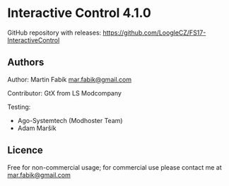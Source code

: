 # Interactive Control 4.1.0

GitHub repository with releases: https://github.com/LoogleCZ/FS17-InteractiveControl

## Authors

Author: Martin Fabík <mar.fabik@gmail.com>

Contributor: GtX from LS Modcompany

Testing:

- Ago-Systemtech (Modhoster Team)
- Adam Maršík

## Licence

Free for non-commercial usage; for commercial use please contact me at mar.fabik@gmail.com
